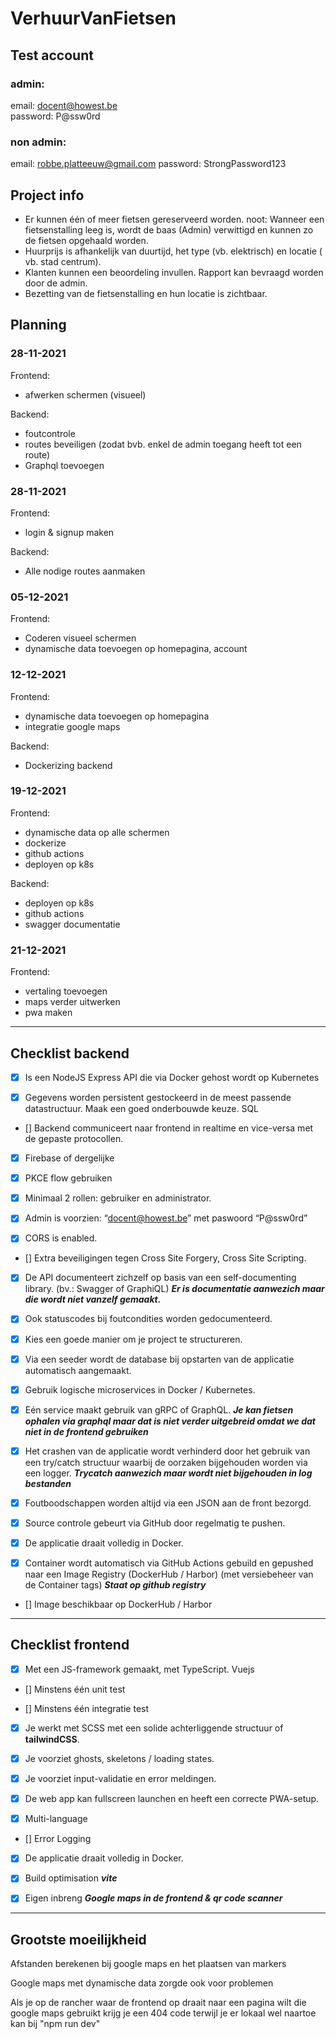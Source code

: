 # VerhuurVanFietsen

## Test account

### admin:

email: docent@howest.be\
password: P@ssw0rd

### non admin:

email: robbe.platteeuw@gmail.com
password: StrongPassword123

## Project info

- Er kunnen één of meer fietsen gereserveerd worden.
  noot: Wanneer een fietsenstalling leeg is, wordt de baas (Admin) verwittigd en kunnen zo de
  fietsen opgehaald worden.
- Huurprijs is afhankelijk van duurtijd, het type (vb. elektrisch) en locatie ( vb. stad centrum).
- Klanten kunnen een beoordeling invullen. Rapport kan bevraagd worden door de admin.
- Bezetting van de fietsenstalling en hun locatie is zichtbaar.

## Planning

### 28-11-2021

Frontend:

- afwerken schermen (visueel)

Backend:

- foutcontrole
- routes beveiligen (zodat bvb. enkel de admin toegang heeft tot een route)
- Graphql toevoegen

### 28-11-2021

Frontend:

- login & signup maken

Backend:

- Alle nodige routes aanmaken

### 05-12-2021

Frontend:

- Coderen visueel schermen
- dynamische data toevoegen op homepagina, account

### 12-12-2021

Frontend:

- dynamische data toevoegen op homepagina
- integratie google maps

Backend:

- Dockerizing backend

### 19-12-2021

Frontend:

- dynamische data op alle schermen
- dockerize
- github actions
- deployen op k8s

Backend:

- deployen op k8s
- github actions
- swagger documentatie

### 21-12-2021

Frontend:

- vertaling toevoegen
- maps verder uitwerken
- pwa maken

---

## Checklist backend

- [x] Is een NodeJS Express API die via Docker gehost wordt op Kubernetes

- [x] Gegevens worden persistent gestockeerd in de meest passende datastructuur. Maak
      een goed onderbouwde keuze. SQL

- [] Backend communiceert naar frontend in realtime en vice-versa met de gepaste
  protocollen.

- [x] Firebase of dergelijke

- [x] PKCE flow gebruiken

- [x] Minimaal 2 rollen: gebruiker en administrator.

- [x] Admin is voorzien: “docent@howest.be” met paswoord “P@ssw0rd”

- [x] CORS is enabled.

- [] Extra beveiligingen tegen Cross Site Forgery, Cross Site Scripting.

- [x] De API documenteert zichzelf op basis van een self-documenting library. (bv.: Swagger
      of GraphiQL)
      **_Er is documentatie aanwezich maar die wordt niet vanzelf gemaakt._**

- [x] Ook statuscodes bij foutcondities worden gedocumenteerd.

- [x] Kies een goede manier om je project te structureren.

- [x] Via een seeder wordt de database bij opstarten van de applicatie automatisch
      aangemaakt.

- [x] Gebruik logische microservices in Docker / Kubernetes.

- [x] Eén service maakt gebruik van gRPC of GraphQL.
      **_Je kan fietsen ophalen via graphql maar dat is niet verder uitgebreid omdat we dat niet in de frontend gebruiken_**

- [x] Het crashen van de applicatie wordt verhinderd door het gebruik van een try/catch
      structuur waarbij de oorzaken bijgehouden worden via een logger.
      **_Trycatch aanwezich maar wordt niet bijgehouden in log bestanden_**

- [x] Foutboodschappen worden altijd via een JSON aan de front bezorgd.

- [x] Source controle gebeurt via GitHub door regelmatig te pushen.

- [x] De applicatie draait volledig in Docker.

- [x] Container wordt automatisch via GitHub Actions gebuild en gepushed naar een Image
      Registry (DockerHub / Harbor) (met versiebeheer van de Container tags)
      **_Staat op github registry_**

- [] Image beschikbaar op DockerHub / Harbor

---

## Checklist frontend

- [x] Met een JS-framework gemaakt, met TypeScript. Vuejs

- [] Minstens één unit test

- [] Minstens één integratie test

- [x] Je werkt met SCSS met een solide achterliggende structuur of **tailwindCSS**.

- [x] Je voorziet ghosts, skeletons / loading states.

- [x] Je voorziet input-validatie en error meldingen.

- [x] De web app kan fullscreen launchen en heeft een correcte PWA-setup.

- [x] Multi-language

- [] Error Logging

- [x] De applicatie draait volledig in Docker.

- [x] Build optimisation
      **_vite_**

- [x] Eigen inbreng
      **_Google maps in de frontend & qr code scanner_**

---

## Grootste moeilijkheid

Afstanden berekenen bij google maps en het plaatsen van markers

Google maps met dynamische data zorgde ook voor problemen

Als je op de rancher waar de frontend op draait naar een pagina wilt die google maps gebruikt krijg je een 404 code terwijl je er lokaal wel naartoe kan bij "npm run dev"
